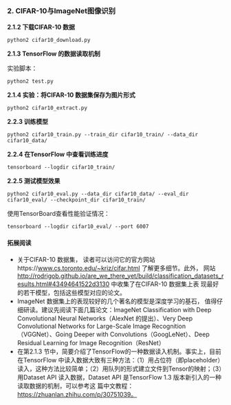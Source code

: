 ### 2. CIFAR-10与ImageNet图像识别

**2.1.2 下载CIFAR-10 数据**

```
python2 cifar10_download.py
```

**2.1.3 TensorFlow 的数据读取机制**

实验脚本：
```
python2 test.py
```

**2.1.4 实验：将CIFAR-10 数据集保存为图片形式**

```
python2 cifar10_extract.py
```

**2.2.3 训练模型**

```
python2 cifar10_train.py --train_dir cifar10_train/ --data_dir cifar10_data/
```

**2.2.4 在TensorFlow 中查看训练进度**
```
tensorboard --logdir cifar10_train/
```

**2.2.5 测试模型效果**
```
python2 cifar10_eval.py --data_dir cifar10_data/ --eval_dir cifar10_eval/ --checkpoint_dir cifar10_train/

```

使用TensorBoard查看性能验证情况：
```
tensorboard --logdir cifar10_eval/ --port 6007
```


#### 拓展阅读

- 关于CIFAR-10 数据集， 读者可以访问它的官方网站https://www.cs.toronto.edu/~kriz/cifar.html 了解更多细节。此外， 网站 http://rodrigob.github.io/are_we_there_yet/build/classification_datasets_results.html#43494641522d3130 中收集了在CIFAR-10 数据集上表 现最好的若干模型，包括这些模型对应的论文。
- ImageNet 数据集上的表现较好的几个著名的模型是深度学习的基石， 值得仔细研读。建议先阅读下面几篇论文：ImageNet Classification with Deep Convolutional Neural Networks（AlexNet 的提出）、Very Deep Convolutional Networks for Large-Scale Image Recognition （VGGNet）、Going Deeper with Convolutions（GoogLeNet）、Deep Residual Learning for Image Recognition（ResNet）
- 在第2.1.3 节中，简要介绍了TensorFlow的一种数据读入机制。事实上，目前在TensorFlow 中读入数据大致有三种方法：（1）用占位符（即placeholder）读入，这种方法比较简单；（2）用队列的形式建立文件到Tensor的映射；（3）用Dataset API 读入数据，Dataset API 是TensorFlow 1.3 版本新引入的一种读取数据的机制，可以参考这 篇中文教程：https://zhuanlan.zhihu.com/p/30751039。
